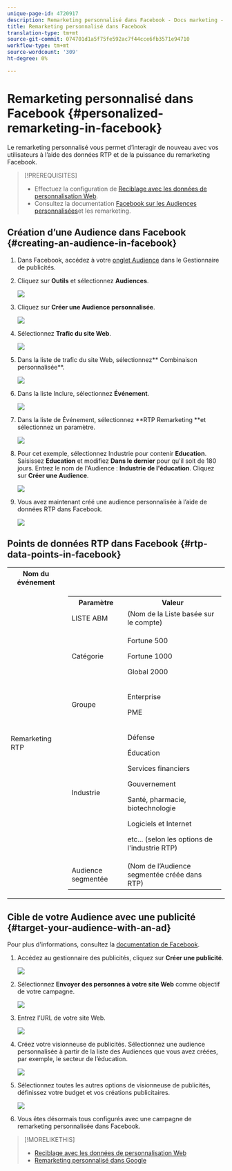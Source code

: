 ```yaml
---
unique-page-id: 4720917
description: Remarketing personnalisé dans Facebook - Docs marketing - Documentation du produit
title: Remarketing personnalisé dans Facebook
translation-type: tm+mt
source-git-commit: 074701d1a5f75fe592ac7f44cce6fb3571e94710
workflow-type: tm+mt
source-wordcount: '309'
ht-degree: 0%

---
```



# Remarketing personnalisé dans Facebook {#personalized-remarketing-in-facebook}

Le remarketing personnalisé vous permet d’interagir de nouveau avec vos utilisateurs à l’aide des données RTP et de la puissance du remarketing Facebook.

>[!PREREQUISITES]
>
>* Effectuez la configuration de [Reciblage avec les données de personnalisation Web](retargeting-with-web-personalization-data.md).
>* Consultez la documentation [](https://developers.facebook.com/docs/ads-for-websites/website-custom-audiences/getting-started#install-the-pixel) [Facebook sur les Audiences personnalisées](https://developers.facebook.com/docs/ads-for-websites/website-custom-audiences/getting-started#install-the-pixel)et les remarketing.

>



## Création d’une Audience dans Facebook {#creating-an-audience-in-facebook}

1. Dans Facebook, accédez à votre [onglet Audience](https://www.facebook.com/ads/audience_manager) dans le Gestionnaire de publicités.
1. Cliquez sur **Outils** et sélectionnez **Audiences**.

   ![](assets/one-1.png)

1. Cliquez sur **Créer une Audience personnalisée**.

   ![](assets/two-1.png)

1. Sélectionnez **Trafic du site Web**.

   ![](assets/image2015-1-19-16-3a32-3a2.png)

1. Dans la liste de trafic du site Web, sélectionnez** Combinaison personnalisée**.

   ![](assets/image2015-1-19-16-3a33-3a21.png)

1. Dans la liste Inclure, sélectionnez **Événement**.

   ![](assets/image2015-1-19-16-3a34-3a9.png)

1. Dans la liste de Événement, sélectionnez **RTP Remarketing **et sélectionnez un paramètre.

   ![](assets/image2015-1-19-16-3a52-3a29.png)

1. Pour cet exemple, sélectionnez Industrie pour contenir **Education**. Saisissez **Education** et modifiez **Dans le dernier** pour qu&#39;il soit de 180 jours. Entrez le nom de l&#39;Audience : **Industrie de l&#39;éducation**. Cliquez sur **Créer une Audience**.

   ![](assets/image2015-1-19-16-3a56-3a15.png)

1. Vous avez maintenant créé une audience personnalisée à l’aide de données RTP dans Facebook.

   ![](assets/image2015-1-19-16-3a59-3a2.png)

## Points de données RTP dans Facebook {#rtp-data-points-in-facebook}

<table> 
 <tbody> 
  <tr> 
   <th>Nom du événement</th> 
   <th> </th> 
  </tr> 
  <tr> 
   <td>Remarketing RTP</td> 
   <td> 
    <div> 
     <table> 
      <tbody> 
       <tr> 
        <th>Paramètre</th> 
        <th>Valeur</th> 
       </tr> 
       <tr> 
        <td>LISTE ABM</td> 
        <td>(Nom de la Liste basée sur le compte)</td> 
       </tr> 
       <tr> 
        <td colspan="1">Catégorie</td> 
        <td colspan="1"><p>Fortune 500</p><p>Fortune 1000</p><p>Global 2000</p></td> 
       </tr> 
       <tr> 
        <td colspan="1">Groupe</td> 
        <td colspan="1"><p>Enterprise</p><p>PME</p></td> 
       </tr> 
       <tr> 
        <td>Industrie</td> 
        <td><p>Défense</p><p>Éducation</p><p>Services financiers</p><p>Gouvernement</p><p>Santé, pharmacie, biotechnologie</p><p>Logiciels et Internet</p><p>etc... (selon les options de l'industrie RTP)</p></td> 
       </tr> 
       <tr> 
        <td colspan="1">Audience segmentée</td> 
        <td colspan="1">(Nom de l’Audience segmentée créée dans RTP)</td> 
       </tr> 
      </tbody> 
     </table> 
    </div></td> 
  </tr> 
 </tbody> 
</table>

## Cible de votre Audience avec une publicité {#target-your-audience-with-an-ad}

Pour plus d&#39;informations, consultez la [documentation de Facebook](https://developers.facebook.com/docs/ads-for-websites/website-custom-audiences/getting-started#target-your-audience).

1. Accédez au gestionnaire des publicités, cliquez sur **Créer une publicité**.

   ![](assets/image2015-1-19-17-3a10-3a19.png)

1. Sélectionnez **Envoyer des personnes à votre site Web** comme objectif de votre campagne.

   ![](assets/image2015-1-19-17-3a11-3a20.png)

1. Entrez l’URL de votre site Web.

   ![](assets/image2015-1-19-17-3a12-3a39.png)

1. Créez votre visionneuse de publicités. Sélectionnez une audience personnalisée à partir de la liste des Audiences que vous avez créées, par exemple, le secteur de l’éducation.

   ![](assets/image2015-1-19-17-3a18-3a13.png)

1. Sélectionnez toutes les autres options de visionneuse de publicités, définissez votre budget et vos créations publicitaires.

   ![](assets/image2015-1-19-17-3a19-3a25.png)

1. Vous êtes désormais tous configurés avec une campagne de remarketing personnalisée dans Facebook.

>[!MORELIKETHIS]
>
>* [Reciblage avec les données de personnalisation Web](retargeting-with-web-personalization-data.md)
>* [Remarketing personnalisé dans Google](personalized-remarketing-in-google.md)

>



